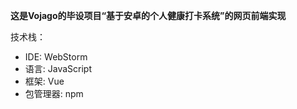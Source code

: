 **这是Vojago的毕设项目“基于安卓的个人健康打卡系统”的网页前端实现**

技术栈：
- IDE: WebStorm
- 语言: JavaScript
- 框架: Vue
- 包管理器: npm
